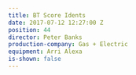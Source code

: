 ```yaml
---
title: BT Score Idents
date: 2017-07-12 12:27:00 Z
position: 44
director: Peter Banks
production-company: Gas + Electric
equipment: Arri Alexa
is-shown: false
---
```


